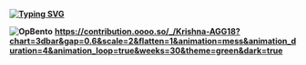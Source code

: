 **[![Typing SVG](https://readme-typing-svg.demolab.com?font=Fira+Code&weight=700&pause=1000&color=6000F7&width=435&lines=Hello%2C+there+%F0%9F%91%8B;This+is+Krishna%2C+Frontend-Developer;and+web3+enthusiast+currently+in+my+;learning+phase+!!+%F0%9F%98%80%F0%9F%98%80)](https://git.io/typing-svg)**
<!--
**Krishna-AGG18/Krishna-AGG18** is a ✨ _special_ ✨ repository because its `README.md` (this file) appears on your GitHub profile.

Here are some ideas to get you started:

- 🔭 I’m currently working on ...
- 🌱 I’m currently learning ...
- 👯 I’m looking to collaborate on ...
- 🤔 I’m looking for help with ...
- 💬 Ask me about ...
- 📫 How to reach me: ...
- 😄 Pronouns: ...
- ⚡ Fun fact: ...
-->
**![OpBento](https://firebasestorage.googleapis.com/v0/b/smartkaksha-fe32c.appspot.com/o/opbento%2FKrishna-AGG18219de.png?alt=media)**
**https://contribution.oooo.so/_/Krishna-AGG18?chart=3dbar&gap=0.6&scale=2&flatten=1&animation=mess&animation_duration=4&animation_loop=true&weeks=30&theme=green&dark=true**
